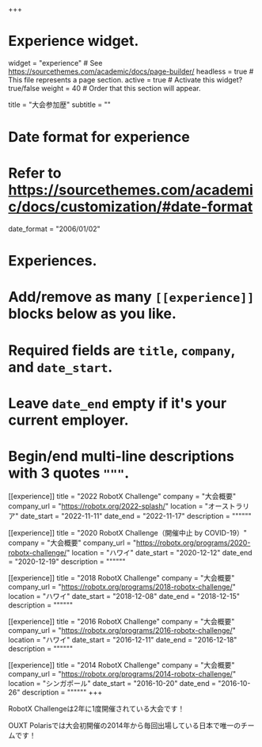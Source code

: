 +++
# Experience widget.
widget = "experience"  # See https://sourcethemes.com/academic/docs/page-builder/
headless = true  # This file represents a page section.
active = true  # Activate this widget? true/false
weight = 40  # Order that this section will appear.

title = "大会参加歴"
subtitle = ""

# Date format for experience
#   Refer to https://sourcethemes.com/academic/docs/customization/#date-format
date_format = "2006/01/02"

# Experiences.
#   Add/remove as many `[[experience]]` blocks below as you like.
#   Required fields are `title`, `company`, and `date_start`.
#   Leave `date_end` empty if it's your current employer.
#   Begin/end multi-line descriptions with 3 quotes `"""`.
[[experience]]
  title = "2022 RobotX Challenge"
  company = "大会概要"
  company_url = "https://robotx.org/2022-splash/"
  location = "オーストラリア"
  date_start = "2022-11-11"
  date_end = "2022-11-17"
  description = """"""

[[experience]]
  title = "2020 RobotX Challenge（開催中止 by COVID-19）"
  company = "大会概要"
  company_url = "https://robotx.org/programs/2020-robotx-challenge/"
  location = "ハワイ"
  date_start = "2020-12-12"
  date_end = "2020-12-19"
  description = """"""

[[experience]]
  title = "2018 RobotX Challenge"
  company = "大会概要"
  company_url = "https://robotx.org/programs/2018-robotx-challenge/"
  location = "ハワイ"
  date_start = "2018-12-08"
  date_end = "2018-12-15"
  description = """"""

[[experience]]
  title = "2016 RobotX Challenge"
  company = "大会概要"
  company_url = "https://robotx.org/programs/2016-robotx-challenge/"
  location = "ハワイ"
  date_start = "2016-12-11"
  date_end = "2016-12-18"
  description = """"""

[[experience]]
  title = "2014 RobotX Challenge"
  company = "大会概要"
  company_url = "https://robotx.org/programs/2014-robotx-challenge/"
  location = "シンガポール"
  date_start = "2016-10-20"
  date_end = "2016-10-26"
  description = """"""
+++

RobotX Challengeは2年に1度開催されている大会です！

OUXT Polarisでは大会初開催の2014年から毎回出場している日本で唯一のチームです！
